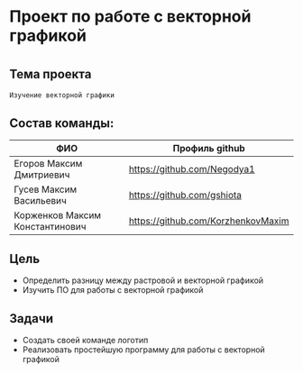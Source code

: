 # Проект по работе с векторной графикой
#
## Тема проекта
```sh
Изучение векторной графики
```
## Состав команды:
| ФИО | Профиль github  |
| ------ | ----- |
| Егоров Максим Дмитриевич | <https://github.com/Negodya1> |
| Гусев Максим Васильевич | <https://github.com/gshiota> |
| Корженков Максим Константинович | <https://github.com/KorzhenkovMaxim> |

## Цель
- Определить разницу между растровой и векторной графикой
- Изучить ПО для работы с векторной графикой 

## Задачи
- Создать своей команде логотип
- Реализовать простейшую программу для работы с векторной графикой

